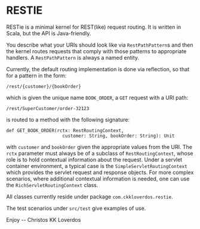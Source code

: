 RESTIE
====

RESTie is a minimal kernel for REST(like) request routing.
It is written in Scala, but the API is Java-friendly.

You describe what your URIs should
look like via `RestPathPattern`s and then the kernel routes requests that comply with those
patterns to appropriate handlers. A `RestPathPattern` is always a named entity.

Currently, the default routing implementation is done via reflection, so that for
a pattern in the form:

	/rest/{customer}/{bookOrder}
	
which is given the unique name `BOOK_ORDER`, a `GET` request with a URI path:

	/rest/SuperCustomer/order-32123
	
is routed to a method with the following signature:

	def GET_BOOK_ORDER(rctx: RestRoutingContext,
	                     customer: String, bookOrder: String): Unit
	
with `customer` and `bookOrder` given the appropriate values from the URI.
The `rctx` parameter must always be of a subclass of `RestRoutingContext`, whose role
is to hold contextual information about the request. Under a servlet container environment,
a typical case is the `SimpleServletRoutingContext` which provides the servlet request and
 response objects. For more complex scenarios, where additional contextual information is
 needed, one can use the `RichServletRoutingContext` class.
 
 All classes currently reside under package `com.ckkloverdos.restie`.
 
 The test scenarios under `src/test` give examples of use.
 
 Enjoy
 -- Christos KK Loverdos


